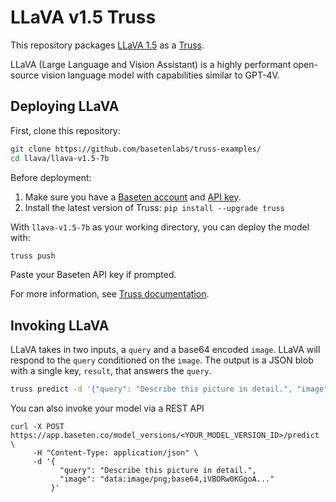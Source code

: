 # LLaVA v1.5 Truss

This repository packages [LLaVA 1.5](https://github.com/haotian-liu/LLaVA/) as a [Truss](https://truss.baseten.co/).

LLaVA (Large Language and Vision Assistant) is a highly performant open-source vision language model with capabilities similar to GPT-4V.

## Deploying LLaVA

First, clone this repository:

```sh
git clone https://github.com/basetenlabs/truss-examples/
cd llava/llava-v1.5-7b
```

Before deployment:

1. Make sure you have a [Baseten account](https://app.baseten.co/signup) and [API key](https://app.baseten.co/settings/account/api_keys).
2. Install the latest version of Truss: `pip install --upgrade truss`

With `llava-v1.5-7b` as your working directory, you can deploy the model with:

```sh
truss push
```

Paste your Baseten API key if prompted.

For more information, see [Truss documentation](https://truss.baseten.co).

## Invoking LLaVA

LLaVA takes in two inputs, a `query` and a base64 encoded `image`. LLaVA will respond to the `query` conditioned on the `image`. The output is a JSON blob with a single key, `result`, that answers the `query`.


```sh
truss predict -d '{"query": "Describe this picture in detail.", "image": "data:image/png;base64,iVBORw0KGgoA..."}'
```

You can also invoke your model via a REST API
```
curl -X POST https://app.baseten.co/model_versions/<YOUR_MODEL_VERSION_ID>/predict \
     -H "Content-Type: application/json" \
     -d '{
           "query": "Describe this picture in detail.",
           "image": "data:image/png;base64,iVBORw0KGgoA..."
         }'
```
